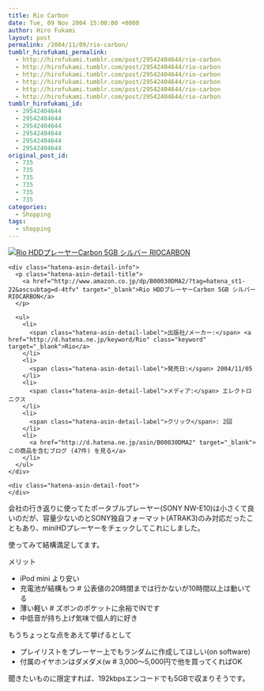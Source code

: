 ```yaml
---
title: Rio Carbon
date: Tue, 09 Nov 2004 15:00:00 +0000
author: Hiro Fukami
layout: post
permalink: /2004/11/09/rio-carbon/
tumblr_hirofukami_permalink:
  - http://hirofukami.tumblr.com/post/29542404644/rio-carbon
  - http://hirofukami.tumblr.com/post/29542404644/rio-carbon
  - http://hirofukami.tumblr.com/post/29542404644/rio-carbon
  - http://hirofukami.tumblr.com/post/29542404644/rio-carbon
  - http://hirofukami.tumblr.com/post/29542404644/rio-carbon
  - http://hirofukami.tumblr.com/post/29542404644/rio-carbon
tumblr_hirofukami_id:
  - 29542404644
  - 29542404644
  - 29542404644
  - 29542404644
  - 29542404644
  - 29542404644
original_post_id:
  - 735
  - 735
  - 735
  - 735
  - 735
  - 735
categories:
  - Shopping
tags:
  - shopping
---
```

<div class="section">
  <div class="hatena-asin-detail">
    <p>
      <a href="http://www.amazon.co.jp/dp/B00030DMA2/?tag=hatena_st1-22&ascsubtag=d-4tfv" target="_blank"><img src="http://ecx.images-amazon.com/images/I/41X32QN6Z5L._SL160_.jpg?w=830" class="hatena-asin-detail-image" alt="Rio HDDプレーヤーCarbon 5GB シルバー RIOCARBON" title="Rio HDDプレーヤーCarbon 5GB シルバー RIOCARBON" data-recalc-dims="1" /></a>
    </p>
    
    <div class="hatena-asin-detail-info">
      <p class="hatena-asin-detail-title">
        <a href="http://www.amazon.co.jp/dp/B00030DMA2/?tag=hatena_st1-22&ascsubtag=d-4tfv" target="_blank">Rio HDDプレーヤーCarbon 5GB シルバー RIOCARBON</a>
      </p>
      
      <ul>
        <li>
          <span class="hatena-asin-detail-label">出版社/メーカー:</span> <a href="http://d.hatena.ne.jp/keyword/Rio" class="keyword" target="_blank">Rio</a>
        </li>
        <li>
          <span class="hatena-asin-detail-label">発売日:</span> 2004/11/05
        </li>
        <li>
          <span class="hatena-asin-detail-label">メディア:</span> エレクトロニクス
        </li>
        <li>
          <span class="hatena-asin-detail-label">クリック</span>: 2回
        </li>
        <li>
          <a href="http://d.hatena.ne.jp/asin/B00030DMA2" target="_blank">この商品を含むブログ (47件) を見る</a>
        </li>
      </ul>
    </div>
    
    <div class="hatena-asin-detail-foot">
    </div>
  </div>
  
  <p>
    会社の行き返りに使ってたポータブルプレーヤー(SONY NW-E10)は小さくて良いのだが、容量少ないのとSONY独自フォーマット(ATRAK3)のみ対応だったこともあり、miniHDプレーヤーをチェックしてこれにしました。
  </p>
  
  <p>
    使ってみて結構満足してます。
  </p>
  
  <p>
    メリット
  </p>
  
  <ul>
    <li>
      iPod mini より安い
    </li>
    <li>
      充電池が結構もつ # 公表値の20時間までは行かないが10時間以上は動いてる
    </li>
    <li>
      薄い軽い # ズボンのポケットに余裕でINです
    </li>
    <li>
      中低音が持ち上げ気味で個人的に好き
    </li>
  </ul>
  
  <p>
    もうちょっとな点をあえて挙げるとして
  </p>
  
  <ul>
    <li>
      プレイリストをプレーヤー上でもランダムに作成してほしい(on software)
    </li>
    <li>
      付属のイヤホンはダメダメ(w # 3,000～5,000円で他を買ってくればOK
    </li>
  </ul>
  
  <p>
    聞きたいものに限定すれば、192kbpsエンコードでも5GBで収まりそうです。
  </p>
</div>